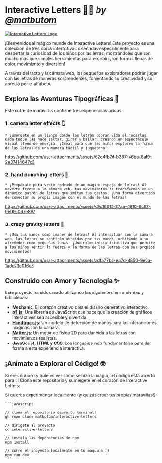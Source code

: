 # Interactive Letters 🌈✨ *by [@matbutom](https://www.instagram.com/matbutom/)*

[![Interactive Letters Logo](https://github.com/user-attachments/assets/a3b4f943-80c0-4aa6-84ac-856ee9daac7a)](https://matbutom.github.io/interactive-letters/)

¡Bienvenidos al mágico mundo de Interactive Letters! Este proyecto es una colección de tres obras interactivas diseñadas especialmente para despertar la curiosidad de los niños por las letras, mostrándoles que son mucho más que simples herramientas para escribir: ¡son formas llenas de color, movimiento y diversión!

A través del tacto y la cámara web, los pequeños exploradores podrán jugar con las letras de maneras sorprendentes, fomentando su creatividad y su aprecio por el alfabeto.

## Explora las Aventuras Tipográficas 🚀

Este cofre de maravillas contiene tres experiencias únicas:

### 1. **camera letter effects** 👆

    * Sumérgete en un lienzo donde las letras cobran vida al tocarlas. Cada toque las hace saltar, girar y bailar, creando un espectáculo visual lleno de energía. ¡Ideal para que los niños exploren la forma de las letras de una manera táctil y juguetona!

<https://github.com/user-attachments/assets/62c4fb7d-b387-46ba-8a19-2e37414647c3>

### 2. **hand punching letters** 📸

    * ¡Prepárate para verte rodeado de un mágico espejo de letras! Al moverte frente a la cámara web, tus movimientos se transforman en un dinámico patrón de letras que imitan tus gestos. ¡Una forma divertida de conectar su propia imagen con el mundo de las letras!

<https://github.com/user-attachments/assets/c9c18613-27aa-4910-8c82-9e09a0d7e897>

### 3. **crazy gravity letters** 👋

    * ¡Usa tus manos como imanes de letras! Al interactuar con la cámara web, las letras se sentirán atraídas por tus manos, orbitando a su alrededor como pequeñas lunas. ¡Una experiencia intuitiva que permite a los niños sentir la fuerza y la forma de las letras con sus propios movimientos!
  
<https://github.com/user-attachments/assets/adfa77b6-ea7d-4850-9e0a-1add73c016c6>

## Construido con Amor y Tecnología ✨

Este proyecto ha sido creado utilizando las siguientes herramientas y bibliotecas:

* **[Mechanic](https://mechanic.design/)**: El corazón creativo para el diseño generativo interactivo.
* **[p5.js](https://p5js.org/)**: Una librería de JavaScript que hace que la creación de gráficos interactivos sea accesible y divertida.
* **[Handtrack.js](https://github.com/tensorflow/tfjs-models/tree/master/handtrack)**: Un modelo de detección de manos para las interacciones mágicas con la cámara.
* **[Matter.js](https://brm.io/matter-js/)**: Un motor de física 2D para dar vida a las letras con movimientos realistas.
* **JavaScript, HTML y CSS**: Los lenguajes web fundamentales para dar forma a esta experiencia interactiva.

## ¡Anímate a Explorar el Código! 🤓

Si eres curioso y quieres ver cómo se hizo la magia, ¡el código está abierto para ti! Clona este repositorio y sumérgete en el corazón de Interactive Letters:

Si quieres experimentar localmente (¡y quizás crear tus propias maravillas!):

    ```javascript

    // clona el repositorio desde tu terminal!
    gh repo clone matbutom/interactive-letters

    // dirigete al proyecto
    cd interactive-letters

    // instala las dependencias de npm
    npm install

    // corre el proyecto localmente en tu máquina :)
    npm run dev
    ```
